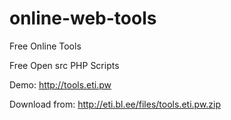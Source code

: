# online-web-tools
Free Online Tools 

Free Open src PHP Scripts

Demo: http://tools.eti.pw

Download from: http://eti.bl.ee/files/tools.eti.pw.zip
